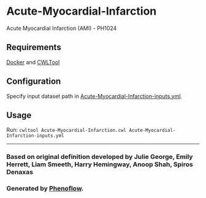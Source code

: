 # Acute-Myocardial-Infarction

Acute Myocardial Infarction (AMI) - PH1024

## Requirements

[Docker](https://docs.docker.com/install/) and [CWLTool](https://github.com/common-workflow-language/cwltool#install)

## Configuration

Specify input dataset path in [Acute-Myocardial-Infarction-inputs.yml](Acute-Myocardial-Infarction-inputs.yml).

## Usage

Run: `cwltool Acute-Myocardial-Infarction.cwl Acute-Myocardial-Infarction-inputs.yml`

***

### Based on original definition developed by Julie George, Emily Herrett, Liam Smeeth, Harry Hemingway, Anoop Shah, Spiros Denaxas
### Generated by [Phenoflow](https://kclhi.org/phenoflow).

